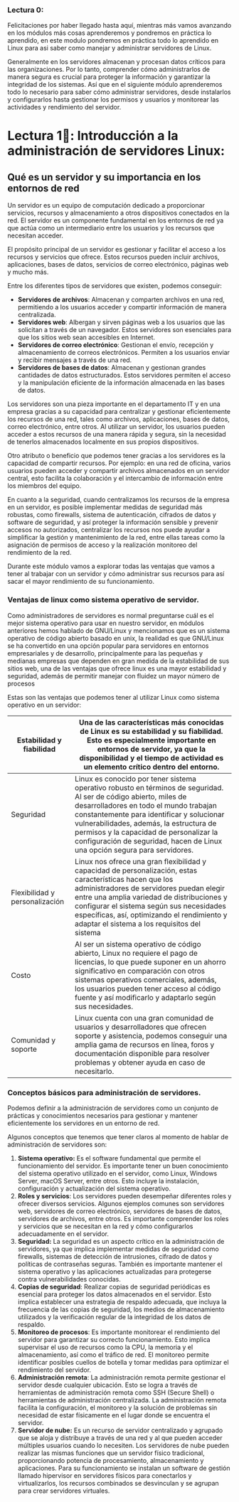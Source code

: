 ### **Lectura 0:**

Felicitaciones por haber llegado hasta aquí, mientras más vamos avanzando en los módulos más cosas aprenderemos y pondremos en práctica lo aprendido, en este modulo pondremos en práctica todo lo aprendido en Linux para asi saber como manejar y administrar servidores de Linux.

Generalmente en los servidores almacenan y procesan datos críticos para las organizaciones. Por lo tanto, comprender cómo administrarlos de manera segura es crucial para proteger la información y garantizar la integridad de los sistemas. Así que en el siguiente módulo aprenderemos todo lo necesario para saber cómo administrar servidores, desde instalarlos y configurarlos hasta gestionar los permisos y usuarios y monitorear las actividades y rendimiento del servidor.

# **Lectura 1📕: Introducción a la administración de servidores Linux:**

## **Qué es un servidor y su importancia en los entornos de red**

Un servidor es un equipo de computación dedicado a proporcionar servicios, recursos y almacenamiento a otros dispositivos conectados en la red. El servidor es un componente fundamental en los entornos de red ya que actúa como un intermediario entre los usuarios y los recursos que necesitan acceder.

El propósito principal de un servidor es gestionar y facilitar el acceso a los recursos y servicios que ofrece. Estos recursos pueden incluir archivos, aplicaciones, bases de datos, servicios de correo electrónico, páginas web y mucho más.

Entre los diferentes tipos de servidores que existen, podemos conseguir:

- **Servidores de archivos**: Almacenan y comparten archivos en una red, permitiendo a los usuarios acceder y compartir información de manera centralizada.
- **Servidores web**: Albergan y sirven páginas web a los usuarios que las solicitan a través de un navegador. Estos servidores son esenciales para que los sitios web sean accesibles en Internet.
- **Servidores de correo electrónico**: Gestionan el envío, recepción y almacenamiento de correos electrónicos. Permiten a los usuarios enviar y recibir mensajes a través de una red.
- **Servidores de bases de datos**: Almacenan y gestionan grandes cantidades de datos estructurados. Estos servidores permiten el acceso y la manipulación eficiente de la información almacenada en las bases de datos.

Los servidores son una pieza importante en el departamento IT y en una empresa gracias a su capacidad para centralizar y gestionar eficientemente los recursos de una red, tales como archivos, aplicaciones, bases de datos, correo electrónico, entre otros. Al utilizar un servidor, los usuarios pueden acceder a estos recursos de una manera rápida y segura, sin la necesidad de tenerlos almacenados localmente en sus propios dispositivos.

Otro atributo o beneficio que podemos tener gracias a los servidores es la capacidad de compartir recursos. Por ejemplo: en una red de oficina, varios usuarios pueden acceder y compartir archivos almacenados en un servidor central, esto facilita la colaboración y el intercambio de información entre los miembros del equipo.

En cuanto a la seguridad, cuando centralizamos los recursos de la empresa en un servidor, es posible implementar medidas de seguridad más robustas, como firewalls, sistema de autenticación, cifrados de datos y software de seguridad, y así proteger la información sensible y prevenir accesos no autorizados, centralizar los recursos nos puede ayudar a simplificar la gestión y mantenimiento de la red, entre ellas tareas como la asignación de permisos de acceso y la realización monitoreo del rendimiento de la red.

Durante este módulo vamos a explorar todas las ventajas que vamos a tener al trabajar con un servidor y cómo administrar sus recursos para así sacar el mayor rendimiento de su funcionamiento.

### **Ventajas de linux como sistema operativo de servidor.**

Como administradores de servidores es normal preguntarse cuál es el mejor sistema operativo para usar en nuestro servidor, en módulos anteriores hemos hablado de GNU/Linux y mencionamos que es un sistema operativo de código abierto basado en unix, la realidad es que GNU/Linux se ha convertido en una opción popular para servidores en entornos empresariales y de desarrollo, principalmente para las pequeñas y medianas empresas que dependen en gran medida de la estabilidad de sus sitios web, una de las ventajas que ofrece linux es una mayor estabilidad y seguridad, además de permitir manejar con fluidez un mayor número de procesos

Estas son las ventajas que podemos tener al utilizar Linux como sistema operativo en un servidor:

| Estabilidad y fiabilidad | Una de las características más conocidas de Linux es su estabilidad y su fiabilidad. Esto es especialmente importante en entornos de servidor, ya que la disponibilidad y el tiempo de actividad es un elemento crítico dentro del entorno. |
| --- | --- |
| Seguridad | Linux es conocido por tener sistema operativo robusto en términos de seguridad. Al ser de código abierto, miles de desarrolladores en todo el mundo trabajan constantemente para identificar y solucionar vulnerabilidades, además, la estructura de permisos y la capacidad de personalizar la configuración de seguridad, hacen de Linux una opción segura para servidores. |
| Flexibilidad y personalización | Linux nos ofrece una gran flexibilidad y capacidad de personalización, estas características hacen que los administradores de servidores puedan elegir entre una amplia variedad de distribuciones y configurar el sistema según sus necesidades específicas, así, optimizando el rendimiento y adaptar el sistema a los requisitos del sistema |
| Costo |  Al ser un sistema operativo de código abierto, Linux no requiere el pago de licencias, lo que puede suponer en un ahorro significativo en comparación con otros sistemas operativos comerciales, además, los usuarios pueden tener acceso al código fuente y así modificarlo y adaptarlo según sus necesidades. |
| Comunidad y soporte |  Linux cuenta con una gran comunidad de usuarios y desarrolladores que ofrecen soporte y asistencia, podemos conseguir una amplia gama de recursos en línea, foros y documentación disponible para resolver problemas y obtener ayuda en caso de necesitarlo. |

### **Conceptos básicos para administración de servidores.**

Podemos definir a la administración de servidores como un conjunto de prácticas y conocimientos necesarios para gestionar y mantener eficientemente los servidores en un entorno de red.

Algunos conceptos que tenemos que tener claros al momento de hablar de administración de servidores son:

1. **Sistema operativo:** Es el software fundamental que permite el funcionamiento del servidor. Es importante tener un buen conocimiento del sistema operativo utilizado en el servidor, como Linux, Windows Server, macOS Server, entre otros. Esto incluye la instalación, configuración y actualización del sistema operativo.
2. **Roles y servicios**: Los servidores pueden desempeñar diferentes roles y ofrecer diversos servicios. Algunos ejemplos comunes son servidores web, servidores de correo electrónico, servidores de bases de datos, servidores de archivos, entre otros. Es importante comprender los roles y servicios que se necesitan en la red y cómo configurarlos adecuadamente en el servidor.
3. **Seguridad:** La seguridad es un aspecto crítico en la administración de servidores, ya que implica implementar medidas de seguridad como firewalls, sistemas de detección de intrusiones, cifrado de datos y políticas de contraseñas seguras. También es importante mantener el sistema operativo y las aplicaciones actualizadas para protegerse contra vulnerabilidades conocidas.
4. **Copias de seguridad**: Realizar copias de seguridad periódicas es esencial para proteger los datos almacenados en el servidor. Esto implica establecer una estrategia de respaldo adecuada, que incluya la frecuencia de las copias de seguridad, los medios de almacenamiento utilizados y la verificación regular de la integridad de los datos de respaldo.
5. **Monitoreo de procesos**: Es importante monitorear el rendimiento del servidor para garantizar su correcto funcionamiento. Esto implica supervisar el uso de recursos como la CPU, la memoria y el almacenamiento, así como el tráfico de red. El monitoreo permite identificar posibles cuellos de botella y tomar medidas para optimizar el rendimiento del servidor.
6. **Administración remota**: La administración remota permite gestionar el servidor desde cualquier ubicación. Esto se logra a través de herramientas de administración remota como SSH (Secure Shell) o herramientas de administración centralizada. La administración remota facilita la configuración, el monitoreo y la solución de problemas sin necesidad de estar físicamente en el lugar donde se encuentra el servidor.
7. **Servidor de nube:** Es un recurso de servidor centralizado y agrupado que se aloja y distribuye a través de una red y al que pueden acceder múltiples usuarios cuando lo necesiten. Los servidores de nube pueden realizar las mismas funciones que un servidor físico tradicional, proporcionando potencia de procesamiento, almacenamiento y aplicaciones. Para su funcionamiento se instalan un software de gestión llamado hipervisor en servidores físicos para conectarlos y virtualizarlos, los recursos combinados se desvinculan y se agrupan para crear servidores virtuales.

